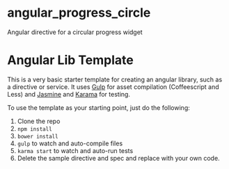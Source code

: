 # angular_progress_circle
Angular directive for a circular progress widget

# Angular Lib Template

This is a very basic starter template for creating an angular library, such as a directive or service. It uses [Gulp](http://gulpjs.com) for asset compilation (Coffeescript and Less) and [Jasmine](http://jasmine.github.io/) and [Karama](http://karma-runner.github.io/) for testing.

To use the template as your starting point, just do the following:

1. Clone the repo
2. `npm install`
3. `bower install`
4. `gulp` to watch and auto-compile files
5. `karma start` to watch and auto-run tests
6. Delete the sample directive and spec and replace with your own code.
